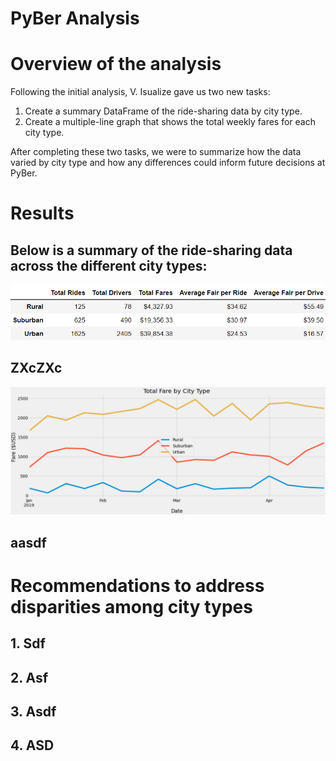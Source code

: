 # __PyBer Analysis__

# __Overview of the analysis__

Following the initial analysis, V. Isualize gave us two new tasks:

  1.	Create a summary DataFrame of the ride-sharing data by city type. 
  2.	Create a multiple-line graph that shows the total weekly fares for each city type. 

After completing these two tasks, we were to summarize how the data varied by city type and how any differences could inform future decisions at PyBer.

# __Results__

## Below is a summary of the ride-sharing data across the different city types:

![](PyBer_SummaryDF.png)

## ZXcZXc

![](tfb_ByCity.png)

## aasdf 

# __Recommendations to address disparities among city types__

  ## 1.	Sdf
  ## 2.	Asf
  ## 3.	Asdf
  ## 4.	ASD
